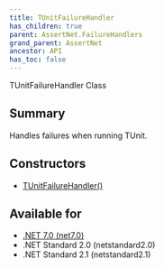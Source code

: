 ```yaml
---
title: TUnitFailureHandler
has_children: true
parent: AssertNet.FailureHandlers
grand_parent: AssertNet
ancestor: API
has_toc: false
---
```

TUnitFailureHandler Class

## Summary
Handles failures when running TUnit.

## Constructors
- [TUnitFailureHandler()](m_assertnet_failurehandlers_tunitfailurehandler__ctor__.md)

## Available for
- [.NET 7.0 (net7.0)](https://versionsof.net/core/7.0/)
- .NET Standard 2.0 (netstandard2.0)
- .NET Standard 2.1 (netstandard2.1)
